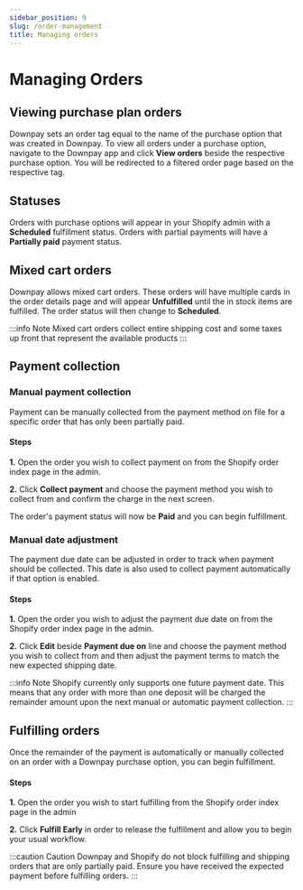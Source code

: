 ```yaml
---
sidebar_position: 9
slug: /order-management
title: Managing orders
---
```


# Managing Orders

## Viewing purchase plan orders

Downpay sets an order tag equal to the name of the purchase option that was created in Downpay. To view all orders under a purchase option, navigate to the Downpay app and click **View orders** beside the respective purchase option. You will be redirected to a filtered order page based on the respective tag.

## Statuses

Orders with purchase options will appear in your Shopify admin with a **Scheduled** fulfillment status. Orders with partial payments will have a **Partially paid** payment status.

## Mixed cart orders

Downpay allows mixed cart orders. These orders will have multiple cards in the order details page and will appear **Unfulfilled** until the in stock items are fulfilled. The order status will then change to **Scheduled**. 

:::info Note
Mixed cart orders collect entire shipping cost and some taxes up front that represent the available products
:::

## Payment collection

### Manual payment collection

Payment can be manually collected from the payment method on file for a specific order that has only been partially paid. 

#### Steps

**1.** Open the order you wish to collect payment on from the Shopify order index page in the admin.

**2.** Click **Collect payment** and choose the payment method you wish to collect from and confirm the charge in the next screen.

The order's payment status will now be **Paid** and you can begin fulfillment.

### Manual date adjustment

The payment due date can be adjusted in order to track when payment should be collected. This date is also used to collect payment automatically if that option is enabled.

#### Steps

**1.** Open the order you wish to adjust the payment due date on from the Shopify order index page in the admin.

**2.** Click **Edit** beside **Payment due on** line and choose the payment method you wish to collect from and then adjust the payment terms to match the new expected shipping date.

:::info Note
Shopify currently only supports one future payment date. This means that any order with more than one deposit will be charged the remainder amount upon the next manual or automatic payment collection.
:::


<!-- ### Automatic

TBD -->

## Fulfilling orders


Once the remainder of the payment is automatically or manually collected on an order with a Downpay purchase option, you can begin fulfillment. 

#### Steps

**1.** Open the order you wish to start fulfilling from the Shopify order index page in the admin

**2.** Click **Fulfill Early** in order to release the fulfillment and allow you to begin your usual workflow.


:::caution Caution
Downpay and Shopify do not block fulfilling and shipping orders that are only partially paid. Ensure you have received the expected payment before fulfilling orders.
:::

